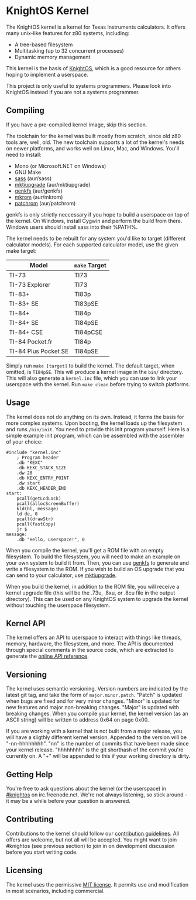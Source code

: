 # KnightOS Kernel

The KnightOS kernel is a kernel for Texas Instruments calculators. It offers many unix-like features for
z80 systems, including:

* A tree-based filesystem
* Multitasking (up to 32 concurrent processes)
* Dynamic memory management

This kernel is the basis of [KnightOS](https://github.com/KnightOS/KnightOS), which is a good resource
for others hoping to implement a userspace.

This project is only useful to systems programmers. Please look into KnightOS instead if you are not a
systems programmer.

## Compiling

If you have a pre-compiled kernel image, skip this section.

The toolchain for the kernel was built mostly from scratch, since old z80 tools are, well, old. The new
toolchain supports a lot of the kernel's needs on newer platforms, and works well on Linux, Mac, and
Windows. You'll need to install:

* Mono (or Microsoft.NET on Windows)
* GNU Make
* [sass](https://github.com/KnightOS/sass) (aur/sass)
* [mktiupgrade](https://github.com/KnightOS/mktiupgrade) (aur/mktiupgrade)
* [genkfs](https://github.com/KnightOS/genkfs) (aur/genkfs)
* [mkrom](https://github.com/KnightOS/mkrom) (aur/mkrom)
* [patchrom](https://github.com/KnightOS/patchrom) (aur/patchrom)

genkfs is only strictly neccessary if you hope to build a userspace on top of the kernel. On Windows,
install Cygwin and perform the build from there. Windows users should install sass into their %PATH%.

The kernel needs to be rebuilt for any system you'd like to target (different calculator models). For each
supported calculator model, use the given make target:

| Model                | `make` Target |
| -------------------- | ------------- |
| TI-73                | TI73          |
| TI-73 Explorer       | TI73          |
| TI-83+               | TI83p         |
| TI-83+ SE            | TI83pSE       |
| TI-84+               | TI84p         |
| TI-84+ SE            | TI84pSE       |
| TI-84+ CSE           | TI84pCSE      |
| TI-84 Pocket.fr      | TI84p         |
| TI-84 Plus Pocket SE | TI84pSE       |

Simply run `make [target]` to build the kernel. The default target, when omitted, is `TI84pSE`. This will
produce a kernel image in the `bin/` directory. This will also generate a `kernel.inc` file, which you
can use to link your userspace with the kernel. Run `make clean` before trying to switch platforms.

## Usage

The kernel does not do anything on its own. Instead, it forms the basis for more complex systems. Upon
booting, the kernel loads up the filesystem and runs `/bin/init`. You need to provide this init program
yourself. Here is a simple example init program, which can be assembled with the assembler of your choice:

    #include "kernel.inc"
        ; Program header
        .db "KEXC"
        .db KEXC_STACK_SIZE
        .dw 20
        .db KEXC_ENTRY_POINT
        .dw start
        .db KEXC_HEADER_END
    start:
        pcall(getLcdLock)
        pcall(allocScreenBuffer)
        kld(hl, message)
        ld de, 0
        pcall(drawStr)
        pcall(fastCopy)
        jr $
    message:
        .db "Hello, userspace!", 0

When you compile the kernel, you'll get a ROM file with an empty filesystem. To build the filesystem, you
will need to make an example on your own system to build it from. Then, you can use
[genkfs](https://github.com/KnightOS/genkfs) to generate and write a filesystem to the ROM. If you wish
to build an OS upgrade that you can send to your calculator, use
[mktiupgrade](https://github.com/KnightOS/mktiupgrade).

When you build the kernel, in addition to the ROM file, you will receive a kernel upgrade file (this will
be the .73u, .8xu, or .8cu file in the output directory). This can be used on any KnightOS system to
upgrade the kernel without touching the userspace filesystem.

## Kernel API

The kernel offers an API to userspace to interact with things like threads, memory, hardware, the
filesystem, and more. The API is documented through special comments in the source code, which are
extracted to generate the [online API reference](http://www.knightos.org/documentation/reference/).

## Versioning

The kernel uses semantic versioning. Version numbers are indicated by the latest git tag, and
take the form of `major.minor.patch`. "Patch" is updated when bugs are fixed and for very
minor changes. "Minor" is updated for new features and major non-breaking changes. "Major" is
updated with breaking changes. When you compile your kernel, the kernel version (as an ASCII
string) will be written to address 0x64 on page 0x00.

If you are working with a kernel that is not built from a major release, you will have a
sligthly different kernel version. Appended to the version will be "-nn-hhhhhhhh". "nn" is the
number of commits that have been made since your kernel release. "hhhhhhhh" is the git shorthash
of the commit you're currently on. A "+" will be appended to this if your working directory is
dirty.

## Getting Help

You're free to ask questions about the kernel (or the userspace) in
[#knightos](http://webchat.freenode.net/?channels=knightos&uio=d4) on irc.freenode.net. We're
not always listening, so stick around - it may be a while before your question is answered.

## Contributing

Contributions to the kernel should follow our
[contribution guidelines](https://github.com/KnightOS/kernel/blob/master/CONTRIBUTING.md).
All offers are welcome, but not all will be accepted. You might want to join #knightos (see previous
section) to join in on development discussion before you start writing code.

## Licensing

The kernel uses the permissive
[MIT license](https://github.com/KnightOS/kernel/blob/master/LICENSE). It permits use and
modification in most scenarios, including commercial.
